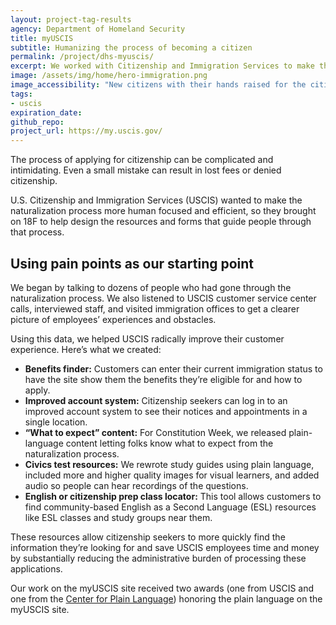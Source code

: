 ```yaml
---
layout: project-tag-results
agency: Department of Homeland Security
title: myUSCIS
subtitle: Humanizing the process of becoming a citizen
permalink: /project/dhs-myuscis/
excerpt: We worked with Citizenship and Immigration Services to make the process of applying for citizenship a little friendlier.
image: /assets/img/home/hero-immigration.png
image_accessibility: "New citizens with their hands raised for the citizenship oath at a naturalization ceremony"
tags:
- uscis
expiration_date:
github_repo: 
project_url: https://my.uscis.gov/
---
```


The process of applying for citizenship can be complicated and intimidating. Even a small mistake can result in lost fees or denied citizenship.

U.S. Citizenship and Immigration Services (USCIS) wanted to make the naturalization process more human focused and efficient, so they brought on 18F to help design the resources and forms that guide people through that process.

## Using pain points as our starting point

We began by talking to dozens of people who had gone through the naturalization process. We also listened to USCIS customer service center calls, interviewed staff, and visited immigration offices to get a clearer picture of employees’ experiences and obstacles.

Using this data, we helped USCIS radically improve their customer experience. Here’s what we created: 

- **Benefits finder:** Customers can enter their current immigration status to have the site show them the benefits they’re eligible for and how to apply.
- **Improved account system:** Citizenship seekers can log in to an improved account system to see their notices and appointments in a single location.
- **“What to expect” content:** For Constitution Week, we released plain-language content letting folks know what to expect from the naturalization process.
- **Civics test resources:** We rewrote study guides using plain language, included more and higher quality images for visual learners, and added audio so people can hear recordings of the questions. 
- **English or citizenship prep class locator:** This tool allows customers to find community-based English as a Second Language (ESL) resources like ESL classes and study groups near them. 

These resources allow citizenship seekers to more quickly find the information they’re looking for and save USCIS employees time and money by substantially reducing the administrative burden of processing these applications.

Our work on the myUSCIS site received two awards (one from USCIS and one from the [Center for Plain Language](http://centerforplainlanguage.org/clearmark/2016-clearmark-winners/)) honoring the plain language on the myUSCIS site.
